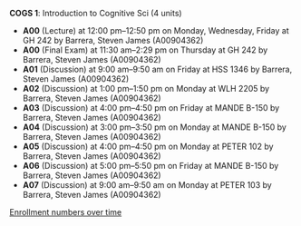 **COGS 1**: Introduction to Cognitive Sci (4 units)

- **A00** (Lecture) at 12:00 pm–12:50 pm on Monday, Wednesday, Friday at GH 242 by Barrera, Steven James (A00904362)
- **A00** (Final Exam) at 11:30 am–2:29 pm on Thursday at GH 242 by Barrera, Steven James (A00904362)
- **A01** (Discussion) at 9:00 am–9:50 am on Friday at HSS 1346 by Barrera, Steven James (A00904362)
- **A02** (Discussion) at 1:00 pm–1:50 pm on Monday at WLH 2205 by Barrera, Steven James (A00904362)
- **A03** (Discussion) at 4:00 pm–4:50 pm on Friday at MANDE B-150 by Barrera, Steven James (A00904362)
- **A04** (Discussion) at 3:00 pm–3:50 pm on Monday at MANDE B-150 by Barrera, Steven James (A00904362)
- **A05** (Discussion) at 4:00 pm–4:50 pm on Monday at PETER 102 by Barrera, Steven James (A00904362)
- **A06** (Discussion) at 5:00 pm–5:50 pm on Friday at MANDE B-150 by Barrera, Steven James (A00904362)
- **A07** (Discussion) at 9:00 am–9:50 am on Monday at PETER 103 by Barrera, Steven James (A00904362)

[Enrollment numbers over time](./COGS1.tsv)
